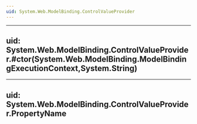 ```yaml
---
uid: System.Web.ModelBinding.ControlValueProvider
---
```


---
uid: System.Web.ModelBinding.ControlValueProvider.#ctor(System.Web.ModelBinding.ModelBindingExecutionContext,System.String)
---

---
uid: System.Web.ModelBinding.ControlValueProvider.PropertyName
---
